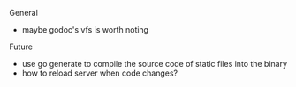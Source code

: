 
General
- maybe godoc's vfs is worth noting

Future
- use go generate to compile the source code of static files into the binary
- how to reload server when code changes?
